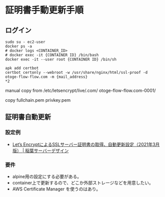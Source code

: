 # 証明書手動更新手順

## ログイン

    sudo su - ec2-user
    docker ps -a
    # docker logs <CONTAINER_ID>
    # docker exec -it {CONTAINER ID} /bin/bash
    docker exec -it --user root {CONTAINER ID} /bin/sh

    apk add certbot
    certbot certonly --webroot -w /usr/share/nginx/html/ssl-proof -d otoge-flow-flow.com -m {mail_address}
    *2

manual copy from /etc/letsencrypt/live/.com/
otoge-flow-flow.com-0001/

copy fullchain.pem
privkey.pem

## 証明書自動更新

### 設定例

- [Let’s EncryptによるSSLサーバー証明書の取得、自動更新設定（2021年3月版） | 稲葉サーバーデザイン](https://inaba-serverdesign.jp/blog/20210331/snap-lets-encrypt-ssl-certificate-update.html)

### 要件

- alpine用の設定にする必要がある。
- container上で更新するので、どこか外部ストレージなどを用意したい。
- AWS Certificate Manager を使うのはあり。
